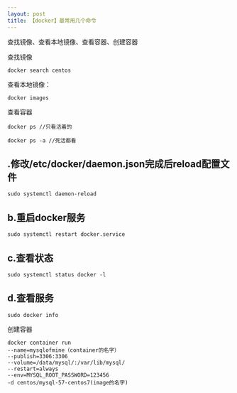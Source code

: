 ```yaml
---
layout: post
title: 【docker】最常用几个命令
---
```

查找镜像、查看本地镜像、查看容器、创建容器

查找镜像
```
docker search centos
```

查看本地镜像：
```
docker images
```

查看容器
```
docker ps //只看活着的

docker ps -a //死活都看
```

## .修改/etc/docker/daemon.json完成后reload配置文件

`sudo systemctl daemon-reload`

## b.重启docker服务

`sudo systemctl restart docker.service`

## c.查看状态

`sudo systemctl status docker -l`

## d.查看服务

`sudo docker info`


创建容器
```
docker container run  
--name=mysqlofmine（container的名字）
--publish=3306:3306  
--volume=/data/mysql/:/var/lib/mysql/  
--restart=always  
--env=MYSQL_ROOT_PASSWORD=123456 
-d centos/mysql-57-centos7(image的名字)
```